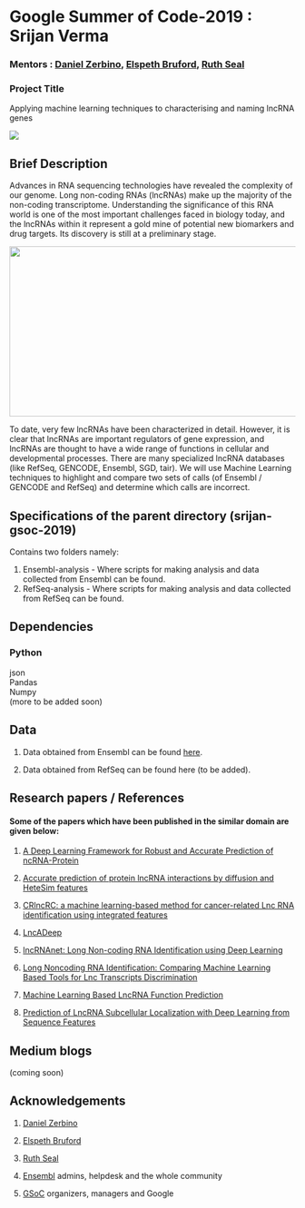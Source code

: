 # Google Summer of Code-2019 : Srijan Verma
### Mentors : [Daniel Zerbino](https://www.ebi.ac.uk/about/people/daniel-zerbino), [Elspeth Bruford](https://www.ebi.ac.uk/about/people/elspeth-bruford), [Ruth Seal](https://www.ebi.ac.uk/about/people/ruth-seal)

### Project Title  
Applying machine learning techniques to characterising and naming lncRNA genes

![](https://media1.tenor.com/images/8ab51cca650124bdbd211ce2e8fb0714/tenor.gif?itemid=10625836)

## Brief Description
Advances in RNA sequencing technologies have revealed the complexity of our genome.
Long non-coding RNAs (lncRNAs) make up the majority of the non-coding transcriptome.
Understanding the significance of this RNA world is one of the most important challenges
faced in biology today, and the lncRNAs within it represent a gold mine of potential new
biomarkers and drug targets. Its discovery is still at a preliminary stage.

<img src="https://www.researchgate.net/profile/Sayantan_Maji/publication/299381675/figure/fig1/AS:347583198318593@1459881700776/Non-coding-RNA-Non-coding-RNA-comprise-a-much-larger-portion-of-the-human-genome-than.png" width="600" height="300" />

To date, very few lncRNAs have been characterized in detail. However, it is clear that
lncRNAs are important regulators of gene expression, and lncRNAs are thought to have a
wide range of functions in cellular and developmental processes. There are many
specialized lncRNA databases (like RefSeq, GENCODE, Ensembl, SGD, tair). We will use
Machine Learning techniques to highlight and compare two sets of calls (of Ensembl /
GENCODE and RefSeq) and determine which calls are incorrect.

## Specifications of the parent directory (srijan-gsoc-2019)
Contains two folders namely: <br/>
1. Ensembl-analysis - Where scripts for making analysis and data collected from Ensembl can be found.
2. RefSeq-analysis - Where scripts for making analysis and data collected from RefSeq can be found.

## Dependencies
### Python
json<br/>
Pandas<br/>
Numpy<br/>
(more to be added soon)

## Data
1. Data obtained from Ensembl can be found [here](https://github.com/EnsemblGSOC/srijan-gsoc-2019/tree/master/Ensembl-analysis/data_acquisition). <br/>

2. Data obtained from RefSeq can be found here (to be added). <br/>



## Research papers / References
#### Some of the papers which have been published in the similar domain are given below: <br/>
1. [A Deep Learning Framework for Robust and Accurate Prediction of ncRNA-Protein](https://drive.google.com/file/d/1dNlT_ed3bXUwNlfDRM8BmV4bGduzgLEc/view?usp=sharing)<br/>

2. [Accurate prediction of protein lncRNA interactions by diffusion and HeteSim features](https://drive.google.com/file/d/11Bqi1AdLIKPDWxeHIvURuyX-nN3kwZOj/view?usp=sharing)<br/>

3. [CRlncRC: a machine learning-based method for cancer-related Lnc RNA identification using integrated features](https://drive.google.com/file/d/1ggXskSpbneFSw76R7T5giPW6PiwuyJMw/view?usp=sharing)<br/>

4. [LncADeep](https://drive.google.com/file/d/1DWC2s4rQulZQUPQFU7yhPtQtfgOvnELg/view?usp=sharing)<br/>

5. [lncRNAnet: Long Non-coding RNA Identification using Deep Learning](https://drive.google.com/file/d/1-4eDyLmFit0NODxf-TWwLpyLY2gcL3HI/view?usp=sharing)<br/>

6. [Long Noncoding RNA Identification: Comparing Machine Learning Based Tools for Lnc Transcripts Discrimination](https://drive.google.com/file/d/15kOvyRAbIqDzwD6G9rqJMO-J3GW-pyRm/view?usp=sharing)<br/>

7. [Machine Learning Based LncRNA Function Prediction](https://drive.google.com/file/d/1GybUbLfF5U1bf9-J4YOoOxoqyn7whIm3/view?usp=sharing)<br/>

8. [Prediction of LncRNA Subcellular Localization with Deep Learning from Sequence Features](https://drive.google.com/file/d/11Mi3UnXAc1PUWNQW1RXVDdQIqQnXi_dD/view?usp=sharing)<br/>

## Medium blogs
(coming soon)

## Acknowledgements
1. [Daniel Zerbino](https://www.ebi.ac.uk/about/people/daniel-zerbino)<br/>

2. [Elspeth Bruford](https://www.ebi.ac.uk/about/people/elspeth-bruford)<br/>

3. [Ruth Seal](https://www.ebi.ac.uk/about/people/ruth-seal)<br/>

4. [Ensembl](https://asia.ensembl.org/index.html) admins, helpdesk and the whole community <br/>

5. [GSoC](https://summerofcode.withgoogle.com/) organizers, managers and Google 
